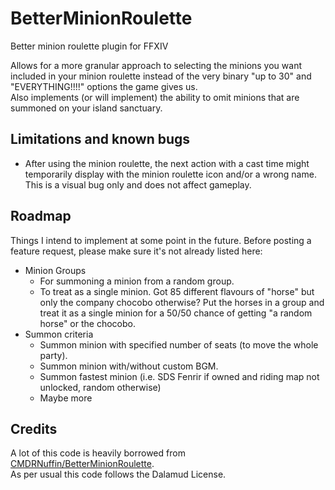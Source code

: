 # BetterMinionRoulette

Better minion roulette plugin for FFXIV

Allows for a more granular approach to selecting the minions you want included in your minion roulette instead of the very binary "up to 30" and "EVERYTHING!!!!" options the game gives us.   
Also implements (or will implement) the ability to omit minions that are summoned on your island sanctuary.

## Limitations and known bugs

- After using the minion roulette, the next action with a cast time might temporarily display with the minion roulette icon and/or a wrong name. This is a visual bug only and does not affect gameplay.

## Roadmap

Things I intend to implement at some point in the future. Before posting a feature request, please make sure it's not already listed here:

- Minion Groups
  - For summoning a minion from a random group.
  - To treat as a single minion. Got 85 different flavours of "horse" but only the company chocobo otherwise? Put the horses in a group and treat it as a single minion for a 50/50 chance of getting "a random horse" or the chocobo.
- Summon criteria
  - Summon minion with specified number of seats (to move the whole party).
  - Summon minion with/without custom BGM.
  - Summon fastest minion (i.e. SDS Fenrir if owned and riding map not unlocked, random otherwise)
  - Maybe more

## Credits

A lot of this code is heavily borrowed from [CMDRNuffin/BetterMinionRoulette](https://github.com/CMDRNuffin/BetterMinionRoulette).   
As per usual this code follows the Dalamud License.
